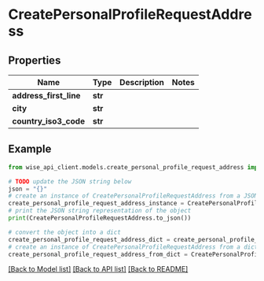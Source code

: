 # CreatePersonalProfileRequestAddress


## Properties

Name | Type | Description | Notes
------------ | ------------- | ------------- | -------------
**address_first_line** | **str** |  | 
**city** | **str** |  | 
**country_iso3_code** | **str** |  | 

## Example

```python
from wise_api_client.models.create_personal_profile_request_address import CreatePersonalProfileRequestAddress

# TODO update the JSON string below
json = "{}"
# create an instance of CreatePersonalProfileRequestAddress from a JSON string
create_personal_profile_request_address_instance = CreatePersonalProfileRequestAddress.from_json(json)
# print the JSON string representation of the object
print(CreatePersonalProfileRequestAddress.to_json())

# convert the object into a dict
create_personal_profile_request_address_dict = create_personal_profile_request_address_instance.to_dict()
# create an instance of CreatePersonalProfileRequestAddress from a dict
create_personal_profile_request_address_from_dict = CreatePersonalProfileRequestAddress.from_dict(create_personal_profile_request_address_dict)
```
[[Back to Model list]](../README.md#documentation-for-models) [[Back to API list]](../README.md#documentation-for-api-endpoints) [[Back to README]](../README.md)


